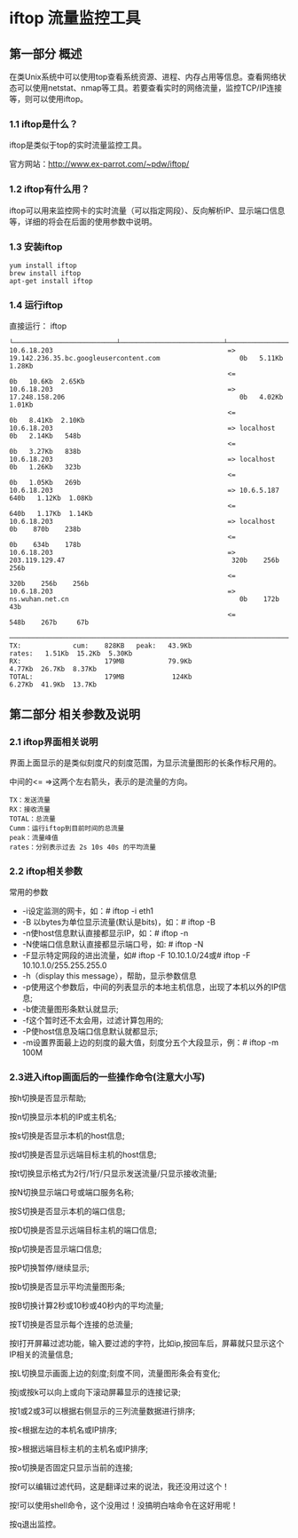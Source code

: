 # iftop 流量监控工具

## 第一部分 概述
在类Unix系统中可以使用top查看系统资源、进程、内存占用等信息。查看网络状态可以使用netstat、nmap等工具。若要查看实时的网络流量，监控TCP/IP连接等，则可以使用iftop。

### 1.1 iftop是什么？
iftop是类似于top的实时流量监控工具。

官方网站：http://www.ex-parrot.com/~pdw/iftop/

### 1.2 iftop有什么用？
iftop可以用来监控网卡的实时流量（可以指定网段）、反向解析IP、显示端口信息等，详细的将会在后面的使用参数中说明。

### 1.3 安装iftop
```
yum install iftop
brew install iftop
apt-get install iftop
```
### 1.4 运行iftop
直接运行： iftop
```                           191Mb                      381Mb                      572Mb                      763Mb                  954Mb
└──────────────────────────┴──────────────────────────┴──────────────────────────┴──────────────────────────┴───────────────────────────
10.6.18.203                                            => 19.142.236.35.bc.googleusercontent.com                    0b   5.11Kb  1.28Kb
                                                       <=                                                           0b   10.6Kb  2.65Kb
10.6.18.203                                            => 17.248.158.206                                            0b   4.02Kb  1.01Kb
                                                       <=                                                           0b   8.41Kb  2.10Kb
10.6.18.203                                            => localhost                                                 0b   2.14Kb   548b
                                                       <=                                                           0b   3.27Kb   838b
10.6.18.203                                            => localhost                                                 0b   1.26Kb   323b
                                                       <=                                                           0b   1.05Kb   269b
10.6.18.203                                            => 10.6.5.187                                              640b   1.12Kb  1.08Kb
                                                       <=                                                         640b   1.17Kb  1.14Kb
10.6.18.203                                            => localhost                                                 0b    870b    238b
                                                       <=                                                           0b    634b    178b
10.6.18.203                                            => 203.119.129.47                                          320b    256b    256b
                                                       <=                                                         320b    256b    256b
10.6.18.203                                            => ns.wuhan.net.cn                                           0b    172b     43b
                                                       <=                                                         548b    267b     67b

────────────────────────────────────────────────────────────────────────────────────────────────────────────────────────────────────────
TX:             cum:    828KB   peak:   43.9Kb                                                          rates:   1.51Kb  15.2Kb  5.30Kb
RX:                     179MB           79.9Kb                                                                   4.77Kb  26.7Kb  8.37Kb
TOTAL:                  179MB            124Kb                                                                   6.27Kb  41.9Kb  13.7Kb

```
## 第二部分 相关参数及说明
### 2.1 iftop界面相关说明
界面上面显示的是类似刻度尺的刻度范围，为显示流量图形的长条作标尺用的。

中间的<= =>这两个左右箭头，表示的是流量的方向。
```
TX：发送流量
RX：接收流量
TOTAL：总流量
Cumm：运行iftop到目前时间的总流量
peak：流量峰值
rates：分别表示过去 2s 10s 40s 的平均流量
```
### 2.2 iftop相关参数
常用的参数

- -i设定监测的网卡，如：# iftop -i eth1
- -B 以bytes为单位显示流量(默认是bits)，如：# iftop -B
- -n使host信息默认直接都显示IP，如：# iftop -n
- -N使端口信息默认直接都显示端口号，如: # iftop -N
- -F显示特定网段的进出流量，如# iftop -F 10.10.1.0/24或# iftop -F 10.10.1.0/255.255.255.0
- -h（display this message），帮助，显示参数信息
- -p使用这个参数后，中间的列表显示的本地主机信息，出现了本机以外的IP信息;
- -b使流量图形条默认就显示;
- -f这个暂时还不太会用，过滤计算包用的;
- -P使host信息及端口信息默认就都显示;
- -m设置界面最上边的刻度的最大值，刻度分五个大段显示，例：# iftop -m 100M

### 2.3进入iftop画面后的一些操作命令(注意大小写)
按h切换是否显示帮助;

按n切换显示本机的IP或主机名;

按s切换是否显示本机的host信息;

按d切换是否显示远端目标主机的host信息;

按t切换显示格式为2行/1行/只显示发送流量/只显示接收流量;

按N切换显示端口号或端口服务名称;

按S切换是否显示本机的端口信息;

按D切换是否显示远端目标主机的端口信息;

按p切换是否显示端口信息;

按P切换暂停/继续显示;

按b切换是否显示平均流量图形条;

按B切换计算2秒或10秒或40秒内的平均流量;

按T切换是否显示每个连接的总流量;

按l打开屏幕过滤功能，输入要过滤的字符，比如ip,按回车后，屏幕就只显示这个IP相关的流量信息;

按L切换显示画面上边的刻度;刻度不同，流量图形条会有变化;

按j或按k可以向上或向下滚动屏幕显示的连接记录;

按1或2或3可以根据右侧显示的三列流量数据进行排序;

按<根据左边的本机名或IP排序;

按>根据远端目标主机的主机名或IP排序;

按o切换是否固定只显示当前的连接;

按f可以编辑过滤代码，这是翻译过来的说法，我还没用过这个！

按!可以使用shell命令，这个没用过！没搞明白啥命令在这好用呢！

按q退出监控。
